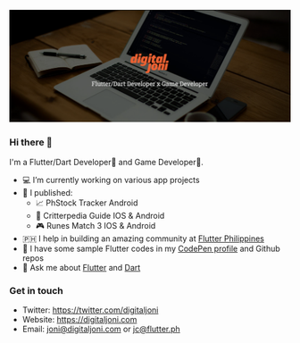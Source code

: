 [![Flutter/Dart Developer x Game Developer](https://raw.githubusercontent.com/digitaljoni/digitaljoni/master/digitaljoni.png)](https://www.digitaljoni.com)

### Hi there 👋

I'm a Flutter/Dart Developer💙 and Game Developer👾. 

- 💻 I’m currently working on various app projects
- 🎉 I published:
  - 📈 PhStock Tracker Android
  - 📱 Critterpedia Guide IOS & Android
  - 🎮 Runes Match 3 IOS & Android
- 🇵🇭 I help in building an amazing community at [Flutter Philippines](https://flutter.ph)
- 💾 I have some sample Flutter codes in my [CodePen profile](https://codepen.io/digitaljoni) and Github repos
- 💬 Ask me about [Flutter](http://flutter.dev/) and [Dart](https://dart.dev/)

### Get in touch
- Twitter: https://twitter.com/digitaljoni
- Website: https://digitaljoni.com
- Email: joni@digitaljoni.com or jc@flutter.ph
